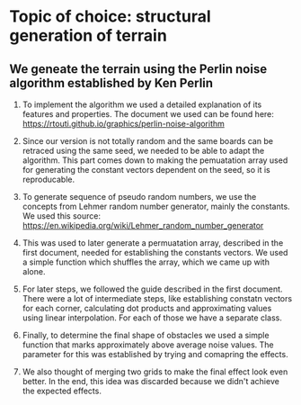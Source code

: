 # Topic of choice: structural generation of terrain
## We geneate the terrain using the Perlin noise algorithm established by Ken Perlin


1. To implement the algorithm we used a detailed explanation of its features and properties. The document we used can be found here: https://rtouti.github.io/graphics/perlin-noise-algorithm

2. Since our version is not totally random and the same boards can be retraced using the same seed, we needed to be able to adapt the algorithm. This part comes down to making the pemuatation array used for generating the constant vectors dependent on the seed, so it is reproducable.

3. To generate sequence of pseudo random numbers, we use the concepts from Lehmer random number generator, mainly the constants. We used this source: https://en.wikipedia.org/wiki/Lehmer_random_number_generator

4. This was used to later generate a permuatation array, described in the first document, needed for establishing the constants vectors. We used a simple function which shuffles the array, which we came up with alone.

5. For later steps, we followed the guide described in the first document. There were a lot of intermediate steps, like establishing constatn vectors for each corner, calculating dot products and approximating values using linear interpolation. For each of those we have a separate class.

6. Finally, to determine the final shape of obstacles we used a simple function that marks approximately above average noise values. The parameter for this was established by trying and comapring the effects.

7. We also thought of merging two grids to make the final effect look even better. In the end, this idea was discarded because we didn't achieve the expected effects.